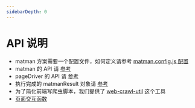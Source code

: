 ```yaml
---
sidebarDepth: 0
---
```


# API 说明


- matman 方案需要一个配置文件，如何定义请参考 [matman.config.js 配置](./matman-config.md)
- matman 的 API 请 [参考](./matman)
- pageDriver 的 API 请 [参考](./pageDriver)
- 执行完成的 matmanResult 对象请 [参考](./matman-result)
- 为了简化前端写爬虫脚本，我们提供了 [web-crawl-util](./web-crawl-util.md) 这个工具
- [页面交互函数](./interact-with-the-page.md) 